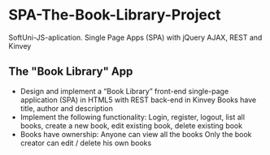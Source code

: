 # SPA-The-Book-Library-Project
SoftUni-JS-aplication. Single Page Apps (SPA) with jQuery AJAX, REST and Kinvey

## The "Book Library" App

* Design and implement a “Book Library” front-end single-page application (SPA) in HTML5 with REST back-end in Kinvey
Books have title, author and description
* Implement the following functionality:
Login, register, logout, list all books, create a new book, edit existing book, delete existing book
* Books have ownership:
Anyone can view all the books
Only the book creator can edit / delete his own books
